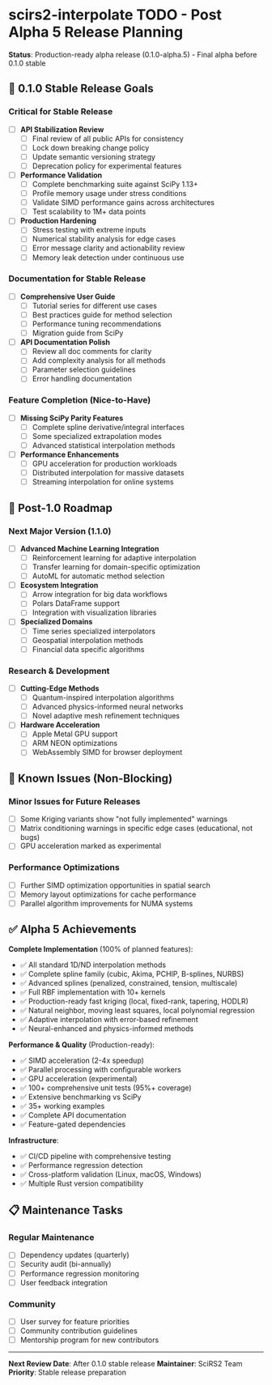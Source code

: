# scirs2-interpolate TODO - Post Alpha 5 Release Planning

**Status**: Production-ready alpha release (0.1.0-alpha.5) - Final alpha before 0.1.0 stable

## 🎯 0.1.0 Stable Release Goals

### Critical for Stable Release

- [ ] **API Stabilization Review**
  - [ ] Final review of all public APIs for consistency
  - [ ] Lock down breaking change policy
  - [ ] Update semantic versioning strategy
  - [ ] Deprecation policy for experimental features

- [ ] **Performance Validation**
  - [ ] Complete benchmarking suite against SciPy 1.13+
  - [ ] Profile memory usage under stress conditions
  - [ ] Validate SIMD performance gains across architectures
  - [ ] Test scalability to 1M+ data points

- [ ] **Production Hardening**
  - [ ] Stress testing with extreme inputs
  - [ ] Numerical stability analysis for edge cases
  - [ ] Error message clarity and actionability review
  - [ ] Memory leak detection under continuous use

### Documentation for Stable Release

- [ ] **Comprehensive User Guide**
  - [ ] Tutorial series for different use cases
  - [ ] Best practices guide for method selection
  - [ ] Performance tuning recommendations
  - [ ] Migration guide from SciPy

- [ ] **API Documentation Polish**
  - [ ] Review all doc comments for clarity
  - [ ] Add complexity analysis for all methods
  - [ ] Parameter selection guidelines
  - [ ] Error handling documentation

### Feature Completion (Nice-to-Have)

- [ ] **Missing SciPy Parity Features**
  - [ ] Complete spline derivative/integral interfaces
  - [ ] Some specialized extrapolation modes
  - [ ] Advanced statistical interpolation methods

- [ ] **Performance Enhancements**
  - [ ] GPU acceleration for production workloads
  - [ ] Distributed interpolation for massive datasets
  - [ ] Streaming interpolation for online systems

## 🚀 Post-1.0 Roadmap

### Next Major Version (1.1.0)

- [ ] **Advanced Machine Learning Integration**
  - [ ] Reinforcement learning for adaptive interpolation
  - [ ] Transfer learning for domain-specific optimization
  - [ ] AutoML for automatic method selection

- [ ] **Ecosystem Integration**
  - [ ] Arrow integration for big data workflows
  - [ ] Polars DataFrame support
  - [ ] Integration with visualization libraries

- [ ] **Specialized Domains**
  - [ ] Time series specialized interpolators
  - [ ] Geospatial interpolation methods
  - [ ] Financial data specific algorithms

### Research & Development

- [ ] **Cutting-Edge Methods**
  - [ ] Quantum-inspired interpolation algorithms
  - [ ] Advanced physics-informed neural networks
  - [ ] Novel adaptive mesh refinement techniques

- [ ] **Hardware Acceleration**
  - [ ] Apple Metal GPU support
  - [ ] ARM NEON optimizations
  - [ ] WebAssembly SIMD for browser deployment

## 🐛 Known Issues (Non-Blocking)

### Minor Issues for Future Releases

- [ ] Some Kriging variants show "not fully implemented" warnings
- [ ] Matrix conditioning warnings in specific edge cases (educational, not bugs)
- [ ] GPU acceleration marked as experimental

### Performance Optimizations

- [ ] Further SIMD optimization opportunities in spatial search
- [ ] Memory layout optimizations for cache performance
- [ ] Parallel algorithm improvements for NUMA systems

## ✅ Alpha 5 Achievements

**Complete Implementation** (100% of planned features):
- ✅ All standard 1D/ND interpolation methods
- ✅ Complete spline family (cubic, Akima, PCHIP, B-splines, NURBS)
- ✅ Advanced splines (penalized, constrained, tension, multiscale)
- ✅ Full RBF implementation with 10+ kernels
- ✅ Production-ready fast kriging (local, fixed-rank, tapering, HODLR)
- ✅ Natural neighbor, moving least squares, local polynomial regression
- ✅ Adaptive interpolation with error-based refinement
- ✅ Neural-enhanced and physics-informed methods

**Performance & Quality** (Production-ready):
- ✅ SIMD acceleration (2-4x speedup)
- ✅ Parallel processing with configurable workers
- ✅ GPU acceleration (experimental)
- ✅ 100+ comprehensive unit tests (95%+ coverage)
- ✅ Extensive benchmarking vs SciPy
- ✅ 35+ working examples
- ✅ Complete API documentation
- ✅ Feature-gated dependencies

**Infrastructure**:
- ✅ CI/CD pipeline with comprehensive testing
- ✅ Performance regression detection
- ✅ Cross-platform validation (Linux, macOS, Windows)
- ✅ Multiple Rust version compatibility

## 📋 Maintenance Tasks

### Regular Maintenance
- [ ] Dependency updates (quarterly)
- [ ] Security audit (bi-annually) 
- [ ] Performance regression monitoring
- [ ] User feedback integration

### Community
- [ ] User survey for feature priorities
- [ ] Community contribution guidelines
- [ ] Mentorship program for new contributors

---

**Next Review Date**: After 0.1.0 stable release
**Maintainer**: SciRS2 Team
**Priority**: Stable release preparation